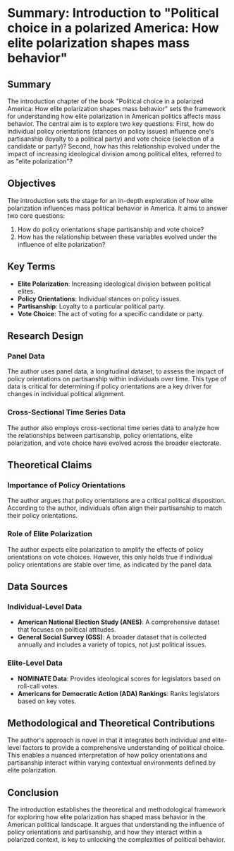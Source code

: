 # Summary: Introduction to "Political choice in a polarized America: How elite polarization shapes mass behavior"

## Summary

The introduction chapter of the book "Political choice in a polarized America: How elite polarization shapes mass behavior" sets the framework for understanding how elite polarization in American politics affects mass behavior. The central aim is to explore two key questions: First, how do individual policy orientations (stances on policy issues) influence one's partisanship (loyalty to a political party) and vote choice (selection of a candidate or party)? Second, how has this relationship evolved under the impact of increasing ideological division among political elites, referred to as "elite polarization"?

## Objectives

The introduction sets the stage for an in-depth exploration of how elite polarization influences mass political behavior in America. It aims to answer two core questions:

1. How do policy orientations shape partisanship and vote choice?
2. How has the relationship between these variables evolved under the influence of elite polarization?

## Key Terms

- **Elite Polarization**: Increasing ideological division between political elites.
- **Policy Orientations**: Individual stances on policy issues.
- **Partisanship**: Loyalty to a particular political party.
- **Vote Choice**: The act of voting for a specific candidate or party.

## Research Design

### Panel Data

The author uses panel data, a longitudinal dataset, to assess the impact of policy orientations on partisanship within individuals over time. This type of data is critical for determining if policy orientations are a key driver for changes in individual political alignment.

### Cross-Sectional Time Series Data

The author also employs cross-sectional time series data to analyze how the relationships between partisanship, policy orientations, elite polarization, and vote choice have evolved across the broader electorate.

## Theoretical Claims

### Importance of Policy Orientations

The author argues that policy orientations are a critical political disposition. According to the author, individuals often align their partisanship to match their policy orientations.

### Role of Elite Polarization

The author expects elite polarization to amplify the effects of policy orientations on vote choices. However, this only holds true if individual policy orientations are stable over time, as indicated by the panel data.

## Data Sources

### Individual-Level Data

- **American National Election Study (ANES)**: A comprehensive dataset that focuses on political attitudes.
- **General Social Survey (GSS)**: A broader dataset that is collected annually and includes a variety of topics, not just political issues.

### Elite-Level Data

- **NOMINATE Data**: Provides ideological scores for legislators based on roll-call votes.
- **Americans for Democratic Action (ADA) Rankings**: Ranks legislators based on key votes.

## Methodological and Theoretical Contributions

The author's approach is novel in that it integrates both individual and elite-level factors to provide a comprehensive understanding of political choice. This enables a nuanced interpretation of how policy orientations and partisanship interact within varying contextual environments defined by elite polarization.

## Conclusion

The introduction establishes the theoretical and methodological framework for exploring how elite polarization has shaped mass behavior in the American political landscape. It argues that understanding the influence of policy orientations and partisanship, and how they interact within a polarized context, is key to unlocking the complexities of political behavior.
